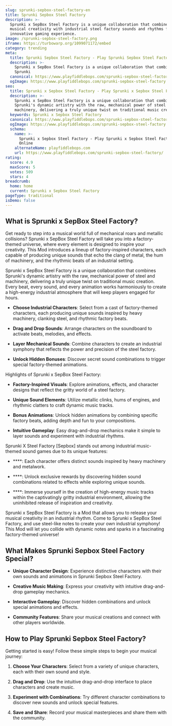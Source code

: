 ```yaml
---
slug: sprunki-sepbox-steel-factory-en
title: Sprunki Sepbox Steel Factory
description: >-
  Sprunki x SepBox Steel Factory is a unique collaboration that combines Sprunki's
  musical creativity with industrial steel factory sounds and rhythms for an
  innovative gaming experience.
image: /sprunki-sepbox-steel-factory.png
iframe: https://turbowarp.org/1099071172/embed
category: trending
meta:
  title: Sprunki Sepbox Steel Factory - Play Sprunki Sepbox Steel Factory Online
  description: >-
    Sprunki x SepBox Steel Factory is a unique collaboration that combines
    Sprunki
  canonical: https://www.playfiddlebops.com/sprunki-sepbox-steel-factory/
  ogImage: https://www.playfiddlebops.com/sprunki-sepbox-steel-factory.png
seo:
  title: Sprunki x Sepbox Steel Factory - Play Sprunki x Sepbox Steel Factory Online
  description: >-
    Sprunki x SepBox Steel Factory is a unique collaboration that combines
    Sprunki's dynamic artistry with the raw, mechanical power of steel and
    machinery, delivering a truly unique twist on traditional music creation.
  keywords: Sprunki x Sepbox Steel Factory
  canonical: https://www.playfiddlebops.com/sprunki-sepbox-steel-factory/
  ogImage: https://www.playfiddlebops.com/sprunki-sepbox-steel-factory.png
  schema:
    name: >-
      Sprunki x Sepbox Steel Factory - Play Sprunki x Sepbox Steel Factory
      Online
    alternateName: playfiddlebops.com
    url: https://www.playfiddlebops.com/sprunki-sepbox-steel-factory/
rating:
  score: 4.9
  maxScore: 5
  votes: 509
  stars: 4
breadcrumb:
  home: home
  current: Sprunki x Sepbox Steel Factory
pageType: traditional
isDemo: false
---
```


## What is Sprunki x SepBox Steel Factory?

Get ready to step into a musical world full of mechanical roars and metallic collisions? Sprunki x SepBox Steel Factory will take you into a factory-themed universe, where every element is designed to inspire your creativity. This Mod introduces a lineup of factory-inspired characters, each capable of producing unique sounds that echo the clang of metal, the hum of machinery, and the rhythmic beats of an industrial setting.

Sprunki x SepBox Steel Factory is a unique collaboration that combines Sprunki's dynamic artistry with the raw, mechanical power of steel and machinery, delivering a truly unique twist on traditional music creation. Every beat, every sound, and every animation works harmoniously to create a high-energy industrial atmosphere that will keep players engaged for hours.

- **Choose Industrial Characters**: Select from a cast of factory-themed characters, each producing unique sounds inspired by heavy machinery, clanking steel, and rhythmic factory beats.

- **Drag and Drop Sounds**: Arrange characters on the soundboard to activate beats, melodies, and effects.

- **Layer Mechanical Sounds**: Combine characters to create an industrial symphony that reflects the power and precision of the steel factory.

- **Unlock Hidden Bonuses**: Discover secret sound combinations to trigger special factory-themed animations.

Highlights of Sprunki x SepBox Steel Factory:

- **Factory-Inspired Visuals**: Explore animations, effects, and character designs that reflect the gritty world of a steel factory.

- **Unique Sound Elements**: Utilize metallic clinks, hums of engines, and rhythmic clatters to craft dynamic music tracks.

- **Bonus Animations**: Unlock hidden animations by combining specific factory beats, adding depth and fun to your compositions.

- **Intuitive Gameplay**: Easy drag-and-drop mechanics make it simple to layer sounds and experiment with industrial rhythms.

Sprunki X Steel Factory [Sepbox] stands out among industrial music-themed sound games due to its unique features:

- ****: Each character offers distinct sounds inspired by heavy machinery and metalwork.

- ****: Unlock exclusive rewards by discovering hidden sound combinations related to effects while exploring unique sounds.

- ****: Immerse yourself in the creation of high-energy music tracks within the captivatingly gritty industrial environment, allowing the uninhibited release of inspiration and creativity.

Sprunki x SepBox Steel Factory is a Mod that allows you to release your musical creativity in an industrial rhythm. Come to Sprunki x SepBox Steel Factory, and use steel-like notes to create your own industrial symphony! This Mod will let you collide with dynamic notes and sparks in a fascinating factory-themed universe!

## What Makes Sprunki Sepbox Steel Factory Special?

- **Unique Character Design**: Experience distinctive characters with their own sounds and animations in Sprunki Sepbox Steel Factory.

- **Creative Music Making**: Express your creativity with intuitive drag-and-drop gameplay mechanics.

- **Interactive Gameplay**: Discover hidden combinations and unlock special animations and effects.

- **Community Features**: Share your musical creations and connect with other players worldwide.

## How to Play Sprunki Sepbox Steel Factory?

Getting started is easy! Follow these simple steps to begin your musical journey:

1. **Choose Your Characters**: Select from a variety of unique characters, each with their own sound and style.

1. **Drag and Drop**: Use the intuitive drag-and-drop interface to place characters and create music.

1. **Experiment with Combinations**: Try different character combinations to discover new sounds and unlock special features.

1. **Save and Share**: Record your musical masterpieces and share them with the community.
